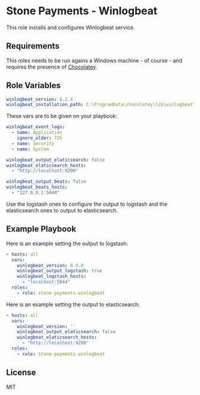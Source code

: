 # Stone Payments - Winlogbeat
This role installs and configures Winlogbeat service.

## Requirements
This roles needs to be run agains a Windows machine - of course - and requires the presence of [Chocolatey](https://chocolatey.org/).

## Role Variables
```yaml
winlogbeat_version: 6.2.4
winlogbeat_installation_path: C:\ProgramData\chocolatey\lib\winlogbeat\tools\winlogbeat-{{ winlogbeat_version }}-windows-x86_64\winlogbeat.yml
```

These vars are to be given on your playbook:

```yaml
winlogbeat_event_logs:
  - name: Application
    ignore_older: 72h
  - name: Security
  - name: System

winlogbeat_output_elaticsearch: false
winlogbeat_elaticsearch_hosts:
  - "http://localhost:9200"

winlogbeat_output_beats: false
winlogbeat_beats_hosts:
  - "127.0.0.1:5044"
```

Use the logstash ones to configure the output to logstash and the elasticsearch ones to output to elasticsearch.

## Example Playbook
Here is an example setting the output to logstash:

```yaml
- hosts: all
  vars:
    winlogbeat_version: 0.0.0
    winlogbeat_output_logstash: true
    winlogbeat_logstash_hosts:
      - "localhost:5044"
  roles:
    - role: stone-payments.winlogbeat
```

Here is an example setting the output to elasticsearch:

```yaml
- hosts: all
  vars:
    winlogbeat_version: ''
    winlogbeat_output_elaticsearch: false
    winlogbeat_elaticsearch_hosts:
      - "http://localhost:9200"
  roles:
    - role: stone-payments.winlogbeat
```

## License
MIT
